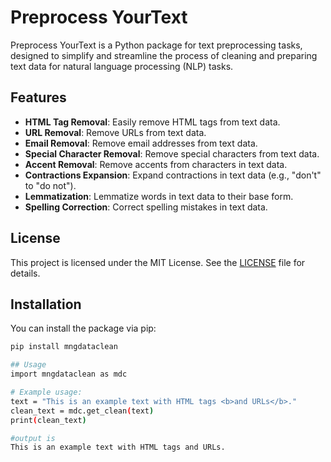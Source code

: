 # Preprocess YourText

Preprocess YourText is a Python package for text preprocessing tasks, designed to simplify and streamline the process of cleaning and preparing text data for natural language processing (NLP) tasks.

## Features

- **HTML Tag Removal**: Easily remove HTML tags from text data.
- **URL Removal**: Remove URLs from text data.
- **Email Removal**: Remove email addresses from text data.
- **Special Character Removal**: Remove special characters from text data.
- **Accent Removal**: Remove accents from characters in text data.
- **Contractions Expansion**: Expand contractions in text data (e.g., "don't" to "do not").
- **Lemmatization**: Lemmatize words in text data to their base form.
- **Spelling Correction**: Correct spelling mistakes in text data.

## License

This project is licensed under the MIT License. See the [LICENSE](LICENSE) file for details.

## Installation

You can install the package via pip:

```bash
pip install mngdataclean

## Usage
import mngdataclean as mdc

# Example usage:
text = "This is an example text with HTML tags <b>and URLs</b>."
clean_text = mdc.get_clean(text)
print(clean_text)

#output is 
This is an example text with HTML tags and URLs.



